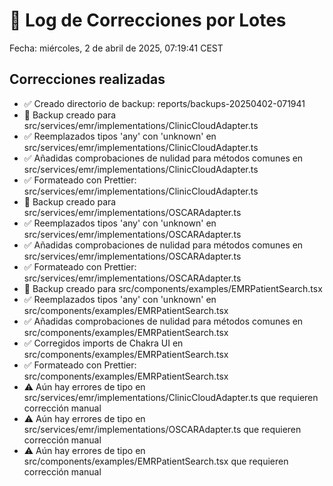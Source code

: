 # 🔧 Log de Correcciones por Lotes

Fecha: miércoles,  2 de abril de 2025, 07:19:41 CEST

## Correcciones realizadas

- ✅ Creado directorio de backup: reports/backups-20250402-071941
- 📁 Backup creado para src/services/emr/implementations/ClinicCloudAdapter.ts
- ✅ Reemplazados tipos 'any' con 'unknown' en src/services/emr/implementations/ClinicCloudAdapter.ts
- ✅ Añadidas comprobaciones de nulidad para métodos comunes en src/services/emr/implementations/ClinicCloudAdapter.ts
- ✅ Formateado con Prettier: src/services/emr/implementations/ClinicCloudAdapter.ts
- 📁 Backup creado para src/services/emr/implementations/OSCARAdapter.ts
- ✅ Reemplazados tipos 'any' con 'unknown' en src/services/emr/implementations/OSCARAdapter.ts
- ✅ Añadidas comprobaciones de nulidad para métodos comunes en src/services/emr/implementations/OSCARAdapter.ts
- ✅ Formateado con Prettier: src/services/emr/implementations/OSCARAdapter.ts
- 📁 Backup creado para src/components/examples/EMRPatientSearch.tsx
- ✅ Reemplazados tipos 'any' con 'unknown' en src/components/examples/EMRPatientSearch.tsx
- ✅ Añadidas comprobaciones de nulidad para métodos comunes en src/components/examples/EMRPatientSearch.tsx
- ✅ Corregidos imports de Chakra UI en src/components/examples/EMRPatientSearch.tsx
- ✅ Formateado con Prettier: src/components/examples/EMRPatientSearch.tsx
- ⚠️ Aún hay errores de tipo en src/services/emr/implementations/ClinicCloudAdapter.ts que requieren corrección manual
- ⚠️ Aún hay errores de tipo en src/services/emr/implementations/OSCARAdapter.ts que requieren corrección manual
- ⚠️ Aún hay errores de tipo en src/components/examples/EMRPatientSearch.tsx que requieren corrección manual
